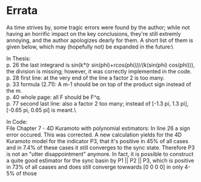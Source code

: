 # Errata
As time strives by, some tragic errors were found by the author; while not having an horrific impact on the key conclusions, they're still extremly annoying,
and the author apologizes dearly for them. A short list of them is given below, which may (hopefully not) be expanded in the future:\

In Thesis:\
p. 26 the last integrand is sin(k*(r sin(phi)+r*cos(phi)))/(k*(sin(phi) cos(phi))), the division is missing; however, it was correctly implemented in the code.\
p. 28 first line: at the very end of the line a factor 2 is too many.\
p. 33 formula (2.71): A m-1 should be on top of the product sign instead of the m.\
p. 40 whole page: all F should be F^q.\
p. 77 second last line: also a factor 2 too many; instead of  [-1.3 pi, 1.3 pi], [-0.65 pi, 0.65 pi] is meant.\

In Code:\
File Chapter 7 - 4D Kuramoto with polynomial estimators: In line 26 a sign error occured. This was corrected. A new calculation yields for the 4D Kuramoto model for the
                                              indicator P3, that it's positive in 45% of all cases and in 7.4% of these cases it still converges to the sync state. Therefore
                                              P3 is not an "utter disappointment" anymore. In fact, it is possible to construct a quite good estimator for the sync basin
                                              by P1 || P2 || P3, which is positive in 73% of all caases and does still converge towwards  [0 0 0 0] in only 4-5% of those
